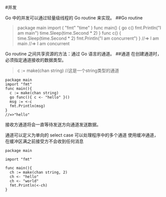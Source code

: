 #并发

Go 中的并发可以通过轻量级线程的 Go routine 来实现。
##Go routine
>package main
import (
  "fmt"
  "time"
)
func main() {
  go c()
  fmt.Println("I am main")
  time.Sleep(time.Second * 2)
}
func c() {
  time.Sleep(time.Second * 2)
  fmt.Println("I am concurrent")
}
//=> I am main
//=> I am concurrent

Go routine 之间共享资源的方法：通过 Go 语言的通道。
##通道
 在创建通道时，必须指定通道接收的数据类型。
 >c := make(chan string) //这是一个string类型的通道
```
package main
import "fmt"
func main(){
  c := make(chan string)
  go func(){ c <- "hello" }()
  msg := <-c
  fmt.Println(msg)
}
//=>"hello"
```
接收方通道将会一直等待发送方向通道发送数据。

通道可以定义为单向的
select case 可以处理程序中的多个通道
使用缓冲通道， 在缓冲区满之前接受方不会收到任何消息
```
package main

import "fmt"

func main(){
  ch := make(chan string, 2)
  ch <- "hello"
  ch <- "world"
  fmt.Println(<-ch)
}
```